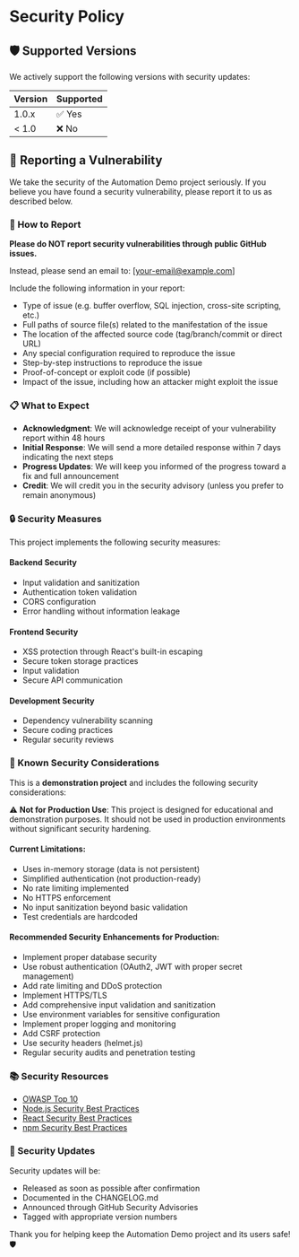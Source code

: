 # Security Policy

## 🛡️ Supported Versions

We actively support the following versions with security updates:

| Version | Supported          |
| ------- | ------------------ |
| 1.0.x   | ✅ Yes             |
| < 1.0   | ❌ No              |

## 🚨 Reporting a Vulnerability

We take the security of the Automation Demo project seriously. If you believe you have found a security vulnerability, please report it to us as described below.

### 📧 How to Report

**Please do NOT report security vulnerabilities through public GitHub issues.**

Instead, please send an email to: [your-email@example.com]

Include the following information in your report:
- Type of issue (e.g. buffer overflow, SQL injection, cross-site scripting, etc.)
- Full paths of source file(s) related to the manifestation of the issue
- The location of the affected source code (tag/branch/commit or direct URL)
- Any special configuration required to reproduce the issue
- Step-by-step instructions to reproduce the issue
- Proof-of-concept or exploit code (if possible)
- Impact of the issue, including how an attacker might exploit the issue

### 📋 What to Expect

- **Acknowledgment**: We will acknowledge receipt of your vulnerability report within 48 hours
- **Initial Response**: We will send a more detailed response within 7 days indicating the next steps
- **Progress Updates**: We will keep you informed of the progress toward a fix and full announcement
- **Credit**: We will credit you in the security advisory (unless you prefer to remain anonymous)

### 🔒 Security Measures

This project implements the following security measures:

#### Backend Security
- Input validation and sanitization
- Authentication token validation
- CORS configuration
- Error handling without information leakage

#### Frontend Security
- XSS protection through React's built-in escaping
- Secure token storage practices
- Input validation
- Secure API communication

#### Development Security
- Dependency vulnerability scanning
- Secure coding practices
- Regular security reviews

### 🚨 Known Security Considerations

This is a **demonstration project** and includes the following security considerations:

⚠️ **Not for Production Use**: This project is designed for educational and demonstration purposes. It should not be used in production environments without significant security hardening.

#### Current Limitations:
- Uses in-memory storage (data is not persistent)
- Simplified authentication (not production-ready)
- No rate limiting implemented
- No HTTPS enforcement
- No input sanitization beyond basic validation
- Test credentials are hardcoded

#### Recommended Security Enhancements for Production:
- Implement proper database security
- Use robust authentication (OAuth2, JWT with proper secret management)
- Add rate limiting and DDoS protection
- Implement HTTPS/TLS
- Add comprehensive input validation and sanitization
- Use environment variables for sensitive configuration
- Implement proper logging and monitoring
- Add CSRF protection
- Use security headers (helmet.js)
- Regular security audits and penetration testing

### 📚 Security Resources

- [OWASP Top 10](https://owasp.org/www-project-top-ten/)
- [Node.js Security Best Practices](https://nodejs.org/en/docs/guides/security/)
- [React Security Best Practices](https://react.dev/learn/keeping-components-pure)
- [npm Security Best Practices](https://docs.npmjs.com/security)

### 🔄 Security Updates

Security updates will be:
- Released as soon as possible after confirmation
- Documented in the CHANGELOG.md
- Announced through GitHub Security Advisories
- Tagged with appropriate version numbers

Thank you for helping keep the Automation Demo project and its users safe! 🛡️
